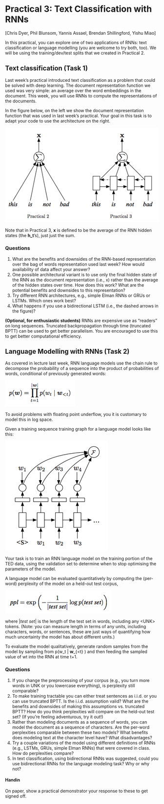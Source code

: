 # Practical 3: Text Classification with RNNs
[Chris Dyer, Phil Blunsom, Yannis Assael, Brendan Shillingford, Yishu Miao]

In this practical, you can explore one of two applications of RNNs: text classification or language modelling (you are welcome to try both, too). We will be using the training/dev/test splits that we created in Practical 2.


## Text classification (Task 1)

Last week’s practical introduced text classification as a problem that could be solved with deep learning. The document representation function we used was very simple: an average over the word embeddings in the document. This week, you will use RNNs to compute the representations of the documents.

In the figure below, on the left we show the document representation function that was used in last week’s practical. Your goal in this task is to adapt your code to use the architecture on the right.

![Practical 2 and 3](src/image03.png)

Note that in Practical 3, **x** is defined to be the average of the RNN hidden states (the **h_t**’s), just just the sum.


### Questions
1. What are the benefits and downsides of the RNN-based representation over the bag of words representation used last week? How would availability of data affect your answer?
2. One possible architectural variant is to use only the final hidden state of the RNN as the document representation (i.e., x) rather than the average of the hidden states over time. How does this work? What are the potential benefits and downsides to this representation?
3. Try different RNN architectures, e.g., simple Elman RNNs or GRUs or LSTMs. Which ones work best?
4. What happens if you use a bidirectional LSTM (i.e., the dashed arrows in the figure)?

**(Optional, for enthusiastic students)** RNNs are expensive use as “readers” on long sequences. Truncated backpropagation through time (truncated BPTT) can be used to get better parallelism. You are encouraged to use this to get better computational efficiency.






## Language Modelling with RNNs (Task 2)

As covered in lecture last week, RNN language models use the chain rule to decompose the probability of a sequence into the product of probabilities of words, conditional of previously generated words:

![probability of a seq](src/image01.png)

To avoid problems with floating point underflow, you it is customary to model this in log space.

Given a training sequence training graph for a language model looks like this:

![seq graph](src/image02.png)

Your task is to train an RNN language model on the training portion of the TED data, using the validation set to determine when to stop optimising the parameters of the model.

A language model can be evaluated quantitatively by computing the (per-word) perplexity of the model on a held-out test corpus,

![ppl](src/image00.png)

where |*test set*| is the length of the test set in words, including any \<UNK\> tokens. (Note: you can measure length in terms of any units, including characters, words, or sentences, these are just ways of quantifying how much uncertainty the model has about different units.)

To evaluate the model qualitatively, generate random samples from the model by sampling from p(w\_t | **w**\_{\<t} ) and then feeding the sampled value of wt into the RNN at time t+1.

### Questions
1. If you change the preprocessing of your corpus (e.g., you turn more words in UNK or you lowercase everything), is perplexity still comparable?
1. To make training tractable you can either treat sentences as i.i.d. or you can use truncated BPTT. Is the i.i.d. assumption valid? What are the benefits and downsides of making this assumptions vs. truncated BPTT? How do you think perplexities will compare on the held-out test set? (If you’re feeling adventurous, try it out!)
1. Rather than modeling documents as a sequence of words, you can model the document as a sequence of characters. Are the per-word perplexities comparable between these two models? What benefits does modeling text at the character level have? What disadvantages?
1. Try a couple variations of the model using different definitions of RNNs (e.g., LSTMs, GRUs, simple Elman RNNs) that were covered in class. How do perplexities compare?
1. In text classification, using bidirectional RNNs was suggested, could you use bidirectional RNNs for the language modeling task? Why or why not?



#### Handin
On paper, show a practical demonstrator your response to these to get signed off.

